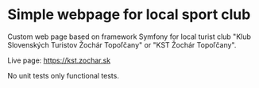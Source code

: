 # Simple webpage for local sport club

Custom web page based on framework Symfony for local turist club "Klub Slovenských Turistov Žochár Topoľčany" or "KST Žochár Topoľčany".

Live page: https://kst.zochar.sk

No unit tests only functional tests.